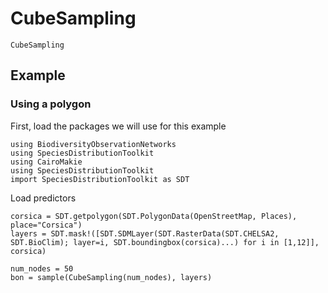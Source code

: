 # CubeSampling

```@docs; canonical=false
CubeSampling
```

## Example 

### Using a polygon 

First, load the packages we will use for this example

```@example 1
using BiodiversityObservationNetworks 
using SpeciesDistributionToolkit
using CairoMakie
using SpeciesDistributionToolkit
import SpeciesDistributionToolkit as SDT
```

Load predictors

```@example 1
corsica = SDT.getpolygon(SDT.PolygonData(OpenStreetMap, Places), place="Corsica")
layers = SDT.mask!([SDT.SDMLayer(SDT.RasterData(SDT.CHELSA2, SDT.BioClim); layer=i, SDT.boundingbox(corsica)...) for i in [1,12]], corsica)
```


```@example 1
num_nodes = 50
bon = sample(CubeSampling(num_nodes), layers)
```
